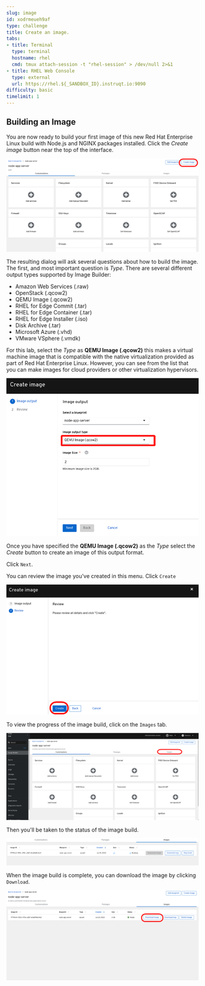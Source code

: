 ```yaml
---
slug: image
id: xodrmeueh9af
type: challenge
title: Create an image.
tabs:
- title: Terminal
  type: terminal
  hostname: rhel
  cmd: tmux attach-session -t "rhel-session" > /dev/null 2>&1
- title: RHEL Web Console
  type: external
  url: https://rhel.${_SANDBOX_ID}.instruqt.io:9090
difficulty: basic
timelimit: 1
---
```

## Building an Image

You are now ready to build your first image of this new Red Hat Enterprise
Linux build with Node.js and NGINX packages installed.  Click the *Create image* button near the top of the interface.

![Create image](../assets/Create-Image.png)

The resulting dialog will ask several questions about how to build the image.
The first, and most important question is *Type*.  There are several different
output types supported by Image Builder:
* Amazon Web Services (.raw)
* OpenStack (.qcow2)
* QEMU Image (.qcow2)
* RHEL for Edge Commit (.tar)
* RHEL for Edge Container (.tar)
* RHEL for Edge Installer (.iso)
* Disk Archive (.tar)
* Microsoft Azure (.vhd)
* VMware VSphere (.vmdk)

For this lab, select the *Type* as __QEMU Image (.qcow2)__ this makes a
virtual machine image that is compatible with the native virtualization
provided as part of Red Hat Enterprise Linux. However, you can see from the
list that you can make images for cloud providers or other virtualization
hypervisors.

![Selecting a format](../assets/image-create.png)

Once you have specified the __QEMU Image (.qcow2)__ as the *Type* select
the *Create* button to create an image of this output format.

Click `Next`.

You can review the image you've created in this menu. Click `Create`

![save blueprint](../assets/save-image.png)


To view the progress of the image build, click on the `Images` tab.

![select images tab](../assets/images-tab.png)


Then you'll be taken to the status of the image build.

![status](../assets/image-build-status.png)

When the image build is complete, you can download the image by clicking `Download`.

![download](../assets/download.png)
